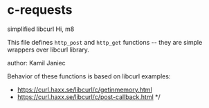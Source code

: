 # c-requests
simplified libcurl
Hi, m8

This file defines `http_post` and `http_get` functions
-- they are simple wrappers over libcurl library.

author: Kamil Janiec

Behavior of these functions is based on libcurl examples:
- https://curl.haxx.se/libcurl/c/getinmemory.html
- https://curl.haxx.se/libcurl/c/post-callback.html
*/
